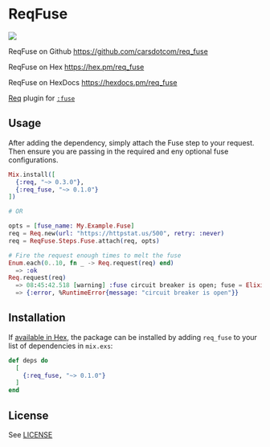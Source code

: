 # ReqFuse

<img src="assets/logo.png" />

ReqFuse on Github https://github.com/carsdotcom/req_fuse

ReqFuse on Hex https://hex.pm/req_fuse

ReqFuse on HexDocs https://hexdocs.pm/req_fuse

<!-- MDOC -->

[Req](https://github.com/wojtekmach/req) plugin for [`:fuse`](https://github.com/jlouis/fuse)


## Usage

After adding the dependency, simply attach the Fuse step to your request.
Then ensure you are passing in the required and eny optional fuse configurations.

```elixir
Mix.install([
  {:req, "~> 0.3.0"},
  {:req_fuse, "~> 0.1.0"}
])

# OR

opts = [fuse_name: My.Example.Fuse]
req = Req.new(url: "https://httpstat.us/500", retry: :never)
req = ReqFuse.Steps.Fuse.attach(req, opts)

# Fire the request enough times to melt the fuse
Enum.each(0..10, fn _ -> Req.request(req) end)
  => :ok
Req.request(req)
  => 08:45:42.518 [warning] :fuse circuit breaker is open; fuse = Elixir.My.Example.Fuse
  => {:error, %RuntimeError{message: "circuit breaker is open"}}
```

<!-- MDOC -->

## Installation

If [available in Hex](https://hex.pm/docs/publish), the package can be installed
by adding `req_fuse` to your list of dependencies in `mix.exs`:

```elixir
def deps do
  [
    {:req_fuse, "~> 0.1.0"}
  ]
end
```

## License

  See [LICENSE](https://github.com/carsdotcom/req_fuse/blob/main/LICENSE)

